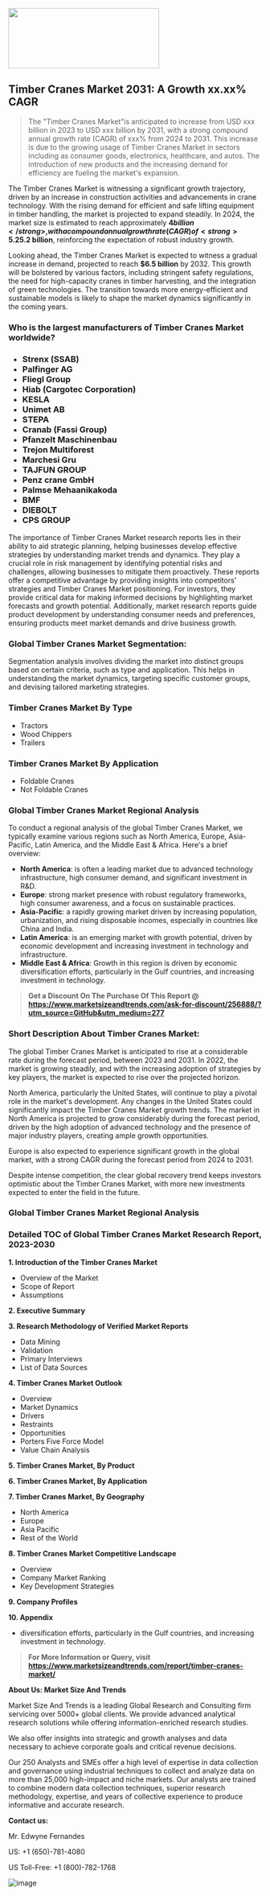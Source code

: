 <img src="https://100x100musica.es/wp-content/uploads/2024/12/Verified-Market-Reports-4-300x120.jpg" alt="" width="300" height="120" class="alignnone size-medium wp-image-100382" /><h2>Timber Cranes Market 2031: A&nbsp;Growth&nbsp;xx.xx% CAGR</h2><blockquote id="" class="">The "Timber Cranes Market"is anticipated to increase from USD xxx billion in 2023 to USD xxx billion by 2031, with a strong compound annual growth rate (CAGR) of xxx% from 2024 to 2031. This increase is due to the growing usage of Timber Cranes Market in sectors including as consumer goods, electronics, healthcare, and autos. The introduction of new products and the increasing demand for efficiency are fueling the market's expansion.</blockquote><p><p>The Timber Cranes Market is witnessing a significant growth trajectory, driven by an increase in construction activities and advancements in crane technology. With the rising demand for efficient and safe lifting equipment in timber handling, the market is projected to expand steadily. In 2024, the market size is estimated to reach approximately <strong>$4 billion</strong>, with a compound annual growth rate (CAGR) of <strong>5.2%</strong> anticipated through 2032. This growth is supported by the ongoing urbanization trend and the need for enhanced logistical solutions in the timber industry.</p><p>Key factors contributing to the market's growth include the increasing use of automation in timber handling processes, which enhances efficiency and reduces manual labor risks. Furthermore, the rise in forestry operations and sustainable timber sourcing practices is propelling demand for specialized cranes designed to handle timber types effectively. In addition to that, the growing awareness regarding safety regulations in construction and timber logistics continues to encourage the adoption of advanced crane solutions.</p><p><strong><span style="color: #800000;">Download Full PDF Sample Copy of Timber Cranes Market Report @</span>&nbsp;</strong><a href="https://www.marketsizeandtrends.com/download-sample/256888/?utm_source=Pulse-2&amp;utm_medium=277">https://www.marketsizeandtrends.com/download-sample/256888/?utm_source=Pulse-2&amp;utm_medium=277</a></p><p>As the market evolves, manufacturers are focusing on developing smart cranes equipped with IoT (Internet of Things) technology for improved monitoring and operational efficiency. These innovations are vital for enhancing productivity in timber operations, reflecting a shift towards more intelligent equipment solutions. Forecasts indicate that by 2025, the Timber Cranes Market could see a valuation of around <strong>$5.2 billion</strong>, reinforcing the expectation of robust industry growth.</p><p>Looking ahead, the Timber Cranes Market is expected to witness a gradual increase in demand, projected to reach <strong>$6.5 billion</strong> by 2032. This growth will be bolstered by various factors, including stringent safety regulations, the need for high-capacity cranes in timber harvesting, and the integration of green technologies. The transition towards more energy-efficient and sustainable models is likely to shape the market dynamics significantly in the coming years.</p></p><h3 id="" class="">Who is the largest manufacturers of&nbsp;Timber Cranes Market worldwide?</h3><h3 class=""><p><ul><li>Strenx (SSAB) </li><li> Palfinger AG </li><li> Fliegl Group </li><li> Hiab (Cargotec Corporation) </li><li> KESLA </li><li> Unimet AB </li><li> STEPA </li><li> Cranab (Fassi Group) </li><li> Pfanzelt Maschinenbau </li><li> Trejon Multiforest </li><li> Marchesi Gru </li><li> TAJFUN GROUP </li><li> Penz crane GmbH </li><li> Palmse Mehaanikakoda </li><li> BMF </li><li> DIEBOLT </li><li> CPS GROUP</li></ul></p></h3><p id="ember58" class="ember-view reader-text-block__paragraph">The importance of&nbsp;Timber Cranes Market research reports lies in their ability to aid strategic planning, helping businesses develop effective strategies by understanding market trends and dynamics. They play a crucial role in risk management by identifying potential risks and challenges, allowing businesses to mitigate them proactively. These reports offer a competitive advantage by providing insights into competitors' strategies and Timber Cranes Market positioning. For investors, they provide critical data for making informed decisions by highlighting market forecasts and growth potential. Additionally, market research reports guide product development by understanding consumer needs and preferences, ensuring products meet market demands and drive business growth.</p><h3 id="" class="">Global&nbsp;Timber Cranes Market Segmentation:</h3><p id="" class="">Segmentation analysis involves dividing the market into distinct groups based on certain criteria, such as type and application. This helps in understanding the market dynamics, targeting specific customer groups, and devising tailored marketing strategies.</p><h3 id="" class="">Timber Cranes Market&nbsp;By Type</h3><p><p><ul><li>Tractors</li><li> Wood Chippers</li><li> Trailers</p></li></ul></p></p><h3 id="" class="">Timber Cranes Market&nbsp;By Application</h3><p class=""><p><ul><li>Foldable Cranes</li><li> Not Foldable Cranes</li></ul></p></p><h3 id="" class="">Global Timber Cranes Market Regional Analysis</h3><p id="" class="">To conduct a regional analysis of the global Timber Cranes Market, we typically examine various regions such as North America, Europe, Asia-Pacific, Latin America, and the Middle East &amp; Africa. Here's a brief overview:</p><ul><li><strong>North America</strong>: is often a leading market due to advanced technology infrastructure, high consumer demand, and significant investment in R&amp;D.</li><li><strong>Europe</strong>: strong market presence with robust regulatory frameworks, high consumer awareness, and a focus on sustainable practices.</li><li><strong>Asia-Pacific</strong>: a rapidly growing market driven by increasing population, urbanization, and rising disposable incomes, especially in countries like China and India.</li><li><strong>Latin America</strong>: is an emerging market with growth potential, driven by economic development and increasing investment in technology and infrastructure.</li><li><strong>Middle East &amp; Africa</strong>: Growth in this region is driven by economic diversification efforts, particularly in the Gulf countries, and increasing investment in technology.</li></ul><blockquote id="" class=""><strong>Get a Discount On The Purchase Of This Report @ <a href="https://www.marketsizeandtrends.com/download-sample/256888/?utm_source=GitHub&utm_medium=277" target="_blank">https://www.marketsizeandtrends.com/ask-for-discount/256888/?utm_source=GitHub&utm_medium=277</a></strong></blockquote><h3>Short Description About Timber Cranes Market:</h3><p id="ember58" class="ember-view reader-text-block__paragraph">The global&nbsp;Timber Cranes Market&nbsp;is anticipated to rise at a considerable rate during the forecast period, between 2023 and 2031. In 2022, the market is growing steadily, and with the increasing adoption of strategies by key players, the market is expected to rise over the projected horizon.</p><p id="ember59" class="ember-view reader-text-block__paragraph">North America, particularly the United States, will continue to play a pivotal role in the market's development. Any changes in the United States could significantly impact the&nbsp;Timber Cranes Market&nbsp;growth trends. The market in North America is projected to grow considerably during the forecast period, driven by the high adoption of advanced technology and the presence of major industry players, creating ample growth opportunities.</p><p id="ember60" class="ember-view reader-text-block__paragraph">Europe is also expected to experience significant growth in the global market, with a strong CAGR during the forecast period from 2024 to 2031.</p><p id="ember61" class="ember-view reader-text-block__paragraph">Despite intense competition, the clear global recovery trend keeps investors optimistic about the&nbsp;Timber Cranes Market, with more new investments expected to enter the field in the future.</p><h3 id="" class="">Global Timber Cranes Market Regional Analysis</h3><h3 id="" class="">Detailed TOC of Global Timber Cranes Market Research Report, 2023-2030</h3><p id="" class=""><strong>1. Introduction of the Timber Cranes Market</strong></p><ul><li>Overview of the Market</li><li>Scope of Report</li><li>Assumptions</li></ul><p id="" class=""><strong>2. Executive Summary</strong></p><p id="" class=""><strong>3. Research Methodology of Verified Market Reports</strong></p><ul><li>Data Mining</li><li>Validation</li><li>Primary Interviews</li><li>List of Data Sources</li></ul><p id="" class=""><strong>4. Timber Cranes Market Outlook</strong></p><ul><li>Overview</li><li>Market Dynamics</li><li>Drivers</li><li>Restraints</li><li>Opportunities</li><li>Porters Five Force Model</li><li>Value Chain Analysis</li></ul><p id="" class=""><strong>5. Timber Cranes Market, By Product</strong></p><p id="" class=""><strong>6. Timber Cranes Market, By Application</strong></p><p id="" class=""><strong>7. Timber Cranes Market, By Geography</strong></p><ul><li>North America</li><li>Europe</li><li>Asia Pacific</li><li>Rest of the World</li></ul><p id="" class=""><strong>8. Timber Cranes Market Competitive Landscape</strong></p><ul><li>Overview</li><li>Company Market Ranking</li><li>Key Development Strategies</li></ul><p id="" class=""><strong>9. Company Profiles</strong></p><p id="" class=""><strong>10. Appendix</strong></p><ul><li>diversification efforts, particularly in the Gulf countries, and increasing investment in technology.</li></ul><blockquote id="" class=""><strong>For More Information or Query, visit <strong><strong><a href="https://www.marketsizeandtrends.com/report/timber-cranes-market/" target="_blank">https://www.marketsizeandtrends.com/report/timber-cranes-market/</a></strong></strong></strong></blockquote><p id="" class=""><strong>About Us: Market Size And Trends</strong></p><p id="" class="">Market Size And Trends is a leading Global Research and Consulting firm servicing over 5000+ global clients. We provide advanced analytical research solutions while offering information-enriched research studies.</p><p id="" class="">We also offer insights into strategic and growth analyses and data necessary to achieve corporate goals and critical revenue decisions.</p><p id="" class="">Our 250 Analysts and SMEs offer a high level of expertise in data collection and governance using industrial techniques to collect and analyze data on more than 25,000 high-impact and niche markets. Our analysts are trained to combine modern data collection techniques, superior research methodology, expertise, and years of collective experience to produce informative and accurate research.</p><p id="" class=""><strong>Contact us:</strong></p><p id="" class="">Mr. Edwyne Fernandes</p><p id="" class="">US: +1 (650)-781-4080</p><p id="" class="">US Toll-Free: +1 (800)-782-1768</p>
![image](https://github.com/user-attachments/assets/299302af-4eb5-4e79-aad0-bb5263db712b)
